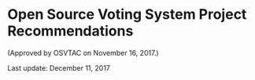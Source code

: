 # Open Source Voting System Project Recommendations

(Approved by OSVTAC on November 16, 2017.)

Last update: December 11, 2017
